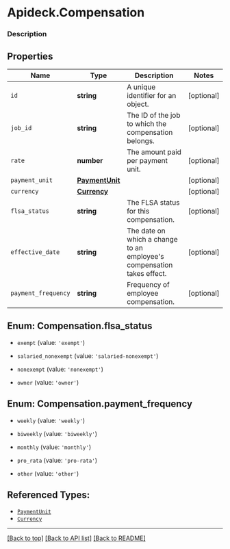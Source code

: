 # Apideck.Compensation

### Description

## Properties
Name | Type | Description | Notes
------------ | ------------- | ------------- | -------------
`id` | **string** | A unique identifier for an object. | [optional] 
`job_id` | **string** | The ID of the job to which the compensation belongs. | [optional] 
`rate` | **number** | The amount paid per payment unit. | [optional] 
`payment_unit` | [**PaymentUnit**](PaymentUnit.md) |  | [optional] 
`currency` | [**Currency**](Currency.md) |  | [optional] 
`flsa_status` | **string** | The FLSA status for this compensation. | [optional] 
`effective_date` | **string** | The date on which a change to an employee\'s compensation takes effect. | [optional] 
`payment_frequency` | **string** | Frequency of employee compensation. | [optional] 





<a name="CompensationFlsaStatus"></a>
## Enum: Compensation.flsa_status


* `exempt` (value: `'exempt'`)

* `salaried_nonexempt` (value: `'salaried-nonexempt'`)

* `nonexempt` (value: `'nonexempt'`)

* `owner` (value: `'owner'`)




<a name="CompensationPaymentFrequency"></a>
## Enum: Compensation.payment_frequency


* `weekly` (value: `'weekly'`)

* `biweekly` (value: `'biweekly'`)

* `monthly` (value: `'monthly'`)

* `pro_rata` (value: `'pro-rata'`)

* `other` (value: `'other'`)




## Referenced Types:



* [`PaymentUnit`](PaymentUnit.md)
* [`Currency`](Currency.md)




---

[[Back to top]](#) [[Back to API list]](../../../../README.md#documentation-for-api-endpoints) [[Back to README]](../../../../README.md)


